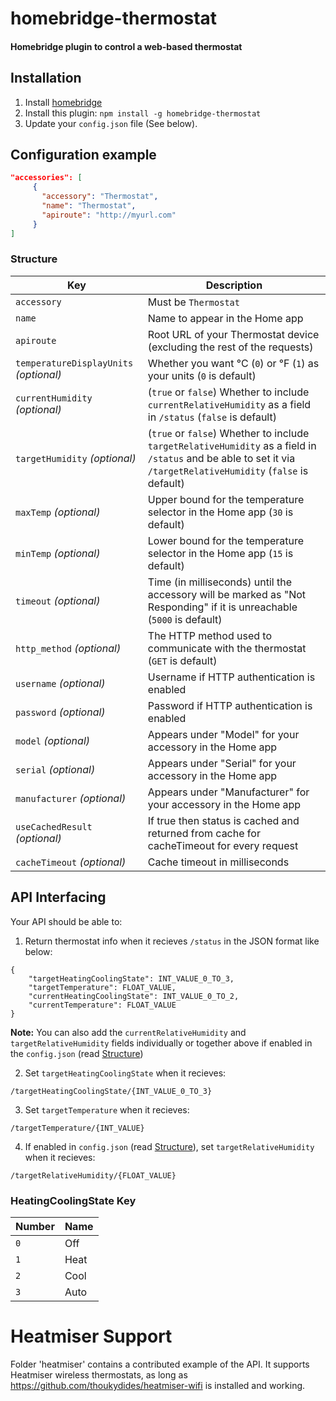# homebridge-thermostat

#### Homebridge plugin to control a web-based thermostat

## Installation

1. Install [homebridge](https://github.com/nfarina/homebridge#installation-details)
2. Install this plugin: `npm install -g homebridge-thermostat`
3. Update your `config.json` file (See below).

## Configuration example

```json
"accessories": [
     {
       "accessory": "Thermostat",
       "name": "Thermostat",
       "apiroute": "http://myurl.com"
     }
]
```

### Structure

| Key | Description |
| --- | --- |
| `accessory` | Must be `Thermostat` |
| `name` | Name to appear in the Home app |
| `apiroute` | Root URL of your Thermostat device (excluding the rest of the requests) |
| `temperatureDisplayUnits` _(optional)_ | Whether you want °C (`0`) or °F (`1`) as your units (`0` is default) |
| `currentHumidity` _(optional)_ | (`true` or `false`) Whether to include `currentRelativeHumidity` as a field in `/status` (`false` is default) |
| `targetHumidity` _(optional)_ | (`true` or `false`) Whether to include `targetRelativeHumidity` as a field in `/status` and be able to set it via `/targetRelativeHumidity` (`false` is default) |
| `maxTemp` _(optional)_ | Upper bound for the temperature selector in the Home app (`30` is default) |
| `minTemp` _(optional)_ | Lower bound for the temperature selector in the Home app (`15` is default) |
| `timeout` _(optional)_ | Time (in milliseconds) until the accessory will be marked as "Not Responding" if it is unreachable (`5000` is default) |
| `http_method` _(optional)_ | The HTTP method used to communicate with the thermostat (`GET` is default) |
| `username` _(optional)_ | Username if HTTP authentication is enabled |
| `password` _(optional)_ | Password if HTTP authentication is enabled |
| `model` _(optional)_ | Appears under "Model" for your accessory in the Home app |
| `serial` _(optional)_ | Appears under "Serial" for your accessory in the Home app |
| `manufacturer` _(optional)_ | Appears under "Manufacturer" for your accessory in the Home app |
| `useCachedResult` _(optional)_ | If true then status is cached and returned from cache for cacheTimeout for every request |
| `cacheTimeout` _(optional)_ |  Cache timeout in milliseconds |

## API Interfacing

Your API should be able to:

1. Return thermostat info when it recieves `/status` in the JSON format like below:
```
{
    "targetHeatingCoolingState": INT_VALUE_0_TO_3,
    "targetTemperature": FLOAT_VALUE,
    "currentHeatingCoolingState": INT_VALUE_0_TO_2,
    "currentTemperature": FLOAT_VALUE
}
```

**Note:** You can also add the `currentRelativeHumidity` and `targetRelativeHumidity` fields individually or together above if enabled in the `config.json` (read [Structure](#structure))

2. Set `targetHeatingCoolingState` when it recieves:
```
/targetHeatingCoolingState/{INT_VALUE_0_TO_3}
```

3. Set `targetTemperature` when it recieves:
```
/targetTemperature/{INT_VALUE}
```

4. If enabled in `config.json` (read [Structure](#structure)), set `targetRelativeHumidity` when it recieves:
```
/targetRelativeHumidity/{FLOAT_VALUE}
```

### HeatingCoolingState Key

| Number | Name |
| --- | --- |
| `0` | Off |
| `1` | Heat |
| `2` | Cool |
| `3` | Auto |

# Heatmiser Support

Folder 'heatmiser' contains a contributed example of the API. It supports Heatmiser wireless thermostats, as long as https://github.com/thoukydides/heatmiser-wifi is installed and working.
